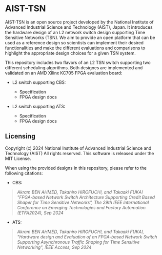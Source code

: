 # AIST-TSN
AIST-TSN is an open source project developed by the National Institute of Advanced Industrial Science and Technology (AIST), Japan.
It introduces the hardware design of an L2 network switch design supporting Time Sensitive Networks (TSN). 
We aim to provide an open platform that can be used as a reference design so scientists can implement their desired functionalities and make the different evaluations and comparisons to highlight the appropriate design choices for a given TSN system.

This repository includes two flavors of an L2 TSN switch supporting two different scheduling algorithms. Both designes are implemented and validated on an AMD Xilinx KC705 FPGA evaluation board:

- L2 switch supporting CBS:
  - Specification
  - FPGA design docs

- L2 switch supporting ATS:
  - Specification
  - FPGA design docs

## Licensing
Copyright (c) 2024 National Institute of Advanced Industrial Science and Technology (AIST)
All rights reserved.
This software is released under the MIT License.

When using the provided designs in this repository, please refer to the following citations:
- CBS:
> _Akram BEN AHMED, Takahiro HIROFUCHI, and Takaaki FUKAI "FPGA-based Network Switch Architecture Supporting Credit Based Shaper for Time Sensitive Networks", The 29th IEEE International Conference on Emerging Technologies and Factory Automation (ETFA2024), Sep 2024_

- ATS:
> _Akram BEN AHMED, Takahiro HIROFUCHI, and Takaaki FUKAI, "Hardware design and Evaluation of an FPGA-based Network Switch Supporting Asynchronous Traffic Shaping for Time Sensitive Networking", IEEE Access, Sep 2024_
 
